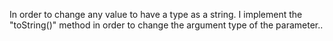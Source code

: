 In order to change any value to have a type as a string. I implement the "toString()" method in order to change the argument type of 
the parameter..
